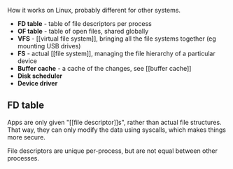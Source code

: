 How it works on Linux, probably different for other systems.
- **FD table** - table of file descriptors per process
- **OF table** - table of open files, shared globally
- **VFS** - [[virtual file system]], bringing all the file systems together (eg mounting USB drives)
- **FS** - actual [[file system]], managing the file hierarchy of a particular device
- **Buffer cache** - a cache of the changes, see [[buffer cache]]
- **Disk scheduler**
- **Device driver**

## FD table
Apps are only given "[[file descriptor]]s", rather than actual file structures. That way, they can only modify the data using syscalls, which makes things more secure.

File descriptors are unique per-process, but are not equal between other processes.